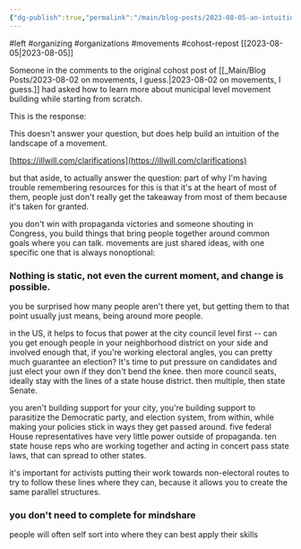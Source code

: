 ```yaml
---
{"dg-publish":true,"permalink":"/main/blog-posts/2023-08-05-an-intuition-for-movements/","noteIcon":""}
---
```


#left #organizing #organizations #movements #cohost-repost
[[2023-08-05\|2023-08-05]]

Someone in the comments to the original cohost post of [[_Main/Blog Posts/2023-08-02 on movements, I guess.\|2023-08-02 on movements, I guess.]] had asked how to learn more about municipal level movement building while starting from scratch.

This is the response:

This doesn't answer your question, but does help build an intuition of the landscape of a movement.

[https://illwill.com/clarifications](https://illwill.com/clarifications)

but that aside, to actually answer the question: part of why I'm having trouble remembering resources for this is that it's at the heart of most of them, people just don't really get the takeaway from most of them because it's taken for granted.

you don't win with propaganda victories and someone shouting in Congress, you build things that bring people together around common goals where you can talk. movements are just shared ideas, with one specific one that is always nonoptional:

### Nothing is static, not even the current moment, and change is possible.

you be surprised how many people aren't there yet, but getting them to that point usually just means, being around more people.

in the US, it helps to focus that power at the city council level first -- can you get enough people in your neighborhood district on your side and involved enough that, if you're working electoral angles, you can pretty much guarantee an election? It's time to put pressure on candidates and just elect your own if they don't bend the knee. then more council seats, ideally stay with the lines of a state house district. then multiple, then state Senate.

you aren't building support for your city, you're building support to parasitize the Democratic party, and election system, from within, while making your policies stick in ways they get passed around. five federal House representatives have very little power outside of propaganda. ten state house reps who are working together and acting in concert pass state laws, that can spread to other states.

it's important for activists putting their work towards non-electoral routes to try to follow these lines where they can, because it allows you to create the same parallel structures.

### you don't need to complete for mindshare

people will often self sort into where they can best apply their skills

